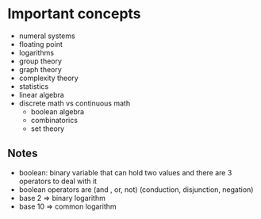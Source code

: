 # Important concepts

- numeral systems
- floating point
- logarithms
- group theory
- graph theory
- complexity theory
- statistics
- linear algebra
- discrete math vs continuous math
  - boolean algebra
  - combinatorics
  - set theory

## Notes

- boolean: binary variable that can hold two values and there are 3 operators to deal with it
- boolean operators are (and , or, not) (conduction, disjunction, negation)
- base 2 => binary logarithm
- base 10 => common logarithm
